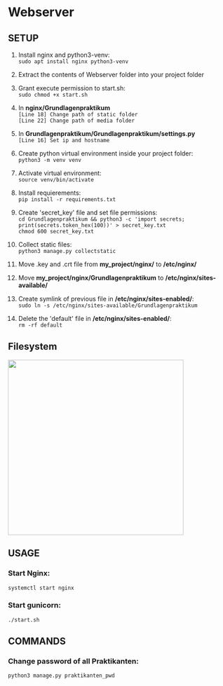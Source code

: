 # Webserver

## SETUP

1. Install nginx and python3-venv:  
    ```sudo apt install nginx python3-venv```  
 
2. Extract the contents of Webserver folder into your project folder  

3. Grant execute permission to start.sh:  
    ```sudo chmod +x start.sh```

4. In **nginx/Grundlagenpraktikum**  
    ```[Line 18] Change path of static folder```  
    ```[Line 22] Change path of media folder```  

5. In **Grundlagenpraktikum/Grundlagenpraktikum/settings.py**  
    ``` [Line 16] Set ip and hostname ```

6. Create python virtual environment inside your project folder:  
    ```python3 -m venv venv```  
    
7. Activate virtual environment:  
    ```source venv/bin/activate```  
    
8. Install requierements:  
    ```pip install -r requirements.txt```  
    
9. Create 'secret_key' file and set file permissions:  
    ``` cd Grundlagenpraktikum && python3 -c 'import secrets; print(secrets.token_hex(100))' > secret_key.txt ```  
    ``` chmod 600 secret_key.txt ```  

10. Collect static files:  
    ```python3 manage.py collectstatic```  

11. Move .key and .crt file from **my_project/nginx/** to **/etc/nginx/**  

12. Move **my_project/nginx/Grundlagenpraktikum** to **/etc/nginx/sites-available/**

13. Create symlink of previous file in **/etc/nginx/sites-enabled/**:  
    ```sudo ln -s /etc/nginx/sites-available/Grundlagenpraktikum```

14. Delete the 'default' file in **/etc/nginx/sites-enabled/**:  
    ```rm -rf default```

## Filesystem

<img src="https://user-images.githubusercontent.com/85405690/159138442-67dcfa67-40c7-43a1-9b75-5a7ee76d48e2.png" height="400">  
  
## USAGE

### Start Nginx:  

    systemctl start nginx  
  
### Start gunicorn:  

    ./start.sh  
  
## COMMANDS

### Change password of all Praktikanten:  

    python3 manage.py praktikanten_pwd
